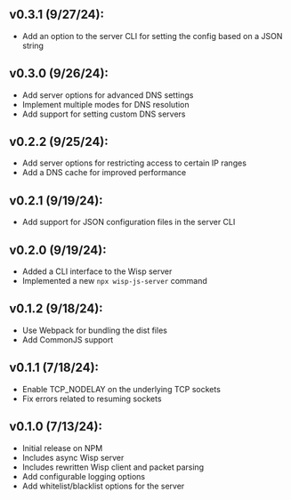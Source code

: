 ## v0.3.1 (9/27/24):
- Add an option to the server CLI for setting the config based on a JSON string

## v0.3.0 (9/26/24):
- Add server options for advanced DNS settings
- Implement multiple modes for DNS resolution
- Add support for setting custom DNS servers

## v0.2.2 (9/25/24):
- Add server options for restricting access to certain IP ranges
- Add a DNS cache for improved performance

## v0.2.1 (9/19/24):
- Add support for JSON configuration files in the server CLI

## v0.2.0 (9/19/24):
- Added a CLI interface to the Wisp server
- Implemented a new `npx wisp-js-server` command

## v0.1.2 (9/18/24):
- Use Webpack for bundling the dist files
- Add CommonJS support

## v0.1.1 (7/18/24):
- Enable TCP_NODELAY on the underlying TCP sockets
- Fix errors related to resuming sockets

## v0.1.0 (7/13/24):
- Initial release on NPM
- Includes async Wisp server
- Includes rewritten Wisp client and packet parsing
- Add configurable logging options
- Add whitelist/blacklist options for the server